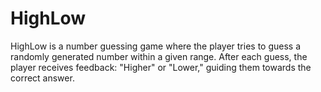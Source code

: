 # HighLow
HighLow is a number guessing game where the player tries to guess a randomly generated number within a given range. After each guess, the player receives feedback: "Higher" or "Lower," guiding them towards the correct answer.
